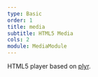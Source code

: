 ```yaml
---
type: Basic
order: 1
title: media
subtitle: HTML5 Media
cols: 2
module: MediaModule
---
```


HTML5 player based on [plyr](https://github.com/sampotts/plyr).

